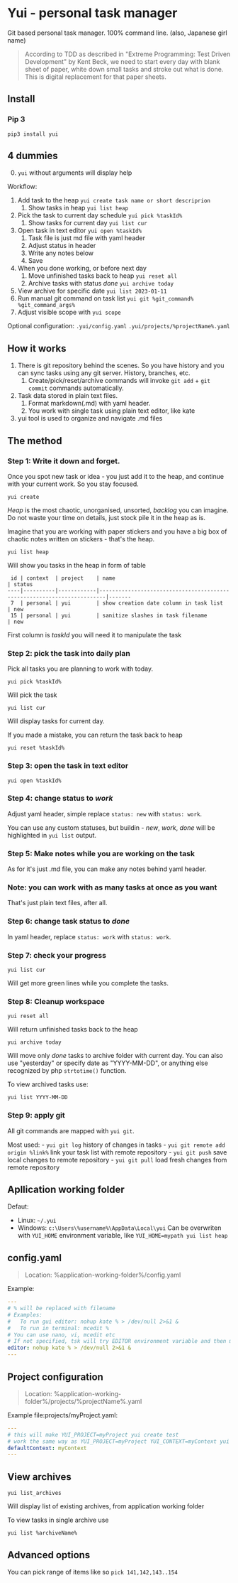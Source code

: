 # Yui - personal task manager
Git based personal task manager.
100% command line.
(also, Japanese girl name)

> According to TDD as described in "Extreme Programming: Test Driven Development" by Kent Beck,
we need to start every day with blank sheet of paper, white down small tasks
and stroke out what is done. This is digital replacement for that paper sheets.

## Install
### Pip 3
```
pip3 install yui
```


## 4 dummies
 0. `yui` without arguments will display help

Workflow:
 1. Add task to the heap `yui create task name or short descriprion`
    1. Show tasks in heap `yui list heap`
 2. Pick the task to current day schedule `yui pick %taskId%` 
    1. Show tasks for current day `yui list cur`
 3. Open task in text editor  `yui open %taskId%`
    1. Task file is just md file with yaml header
    2. Adjust status in header
    3. Write any notes below
    4. Save
 4. When you done working, or before next day
    1. Move unfinished tasks back to heap `yui reset all`
    2. Archive tasks with status *done*  `yui archive today`
 5. View archive for specific date `yui list 2023-01-11`
 6. Run manual git command on task list `yui git %git_command% %git_command_args%`
 7. Adjust visible scope with `yui scope`
 
Optional configuration:
`.yui/config.yaml`
`.yui/projects/%projectName%.yaml`
 
## How it works
 1. There is git repository behind the scenes. So you have history and you can sync tasks using any git server. History, branches, etc.
    1. Create/pick/reset/archive commands will invoke `git add` + `git commit` commands automatically.
 2. Task data stored in plain text files.
    1. Format markdown(.md) with yaml header.
    2. You work with single task using plain text editor, like kate
 3. yui tool is used to organize and navigate .md files
 
## The method
### Step 1: Write it down and forget. 
Once you spot new task or idea - you just add it to the heap, and continue with your current work. So you stay focused.
```
yui create
```
*Heap* is the most chaotic, unorganised, unsorted, *backlog* you can imagine.
Do not waste your time on details, just stock pile it in the heap as is.

Imagine that you are working with paper stickers and you have a big box of chaotic notes written on stickers - that's the heap.
```
yui list heap
```
Will show you tasks in the heap in form of table
```
 id | context  | project    | name                                                                   | status
----|----------|------------|------------------------------------------------------------------------|-------
 7  | personal | yui        | show creation date column in task list                                 | new   
 15 | personal | yui        | sanitize slashes in task filename                                      | new
```
First column is *taskId* you will need it to manipulate the task

### Step 2: pick the task into daily plan
Pick all tasks you are planning to work with today. 
```
yui pick %taskId%
```
Will pick the task
```
yui list cur
```
Will display tasks for current day.

If you made a mistake, you can return the task back to heap
```
yui reset %taskId%
```

### Step 3: open the task in text editor
```
yui open %taskId%
```
### Step 4: change status to *work*
Adjust yaml header, simple replace `status: new` with `status: work`.

You can use any custom statuses, but buildin - *new*, *work*, *done* will be highlighted in `yui list` output.

### Step 5: Make notes while you are working on the task
As for it's just .md file, you can make any notes behind yaml header.

### Note: you can work with as many tasks at once as you want
That's just plain text files, after all.

### Step 6: change task status to *done*
In yaml header, replace `status: work` with `status: work`.

### Step 7: check your progress
```
yui list cur
```
Will get more green lines while you complete the tasks.

### Step 8: Cleanup workspace
```
yui reset all
```
Will return unfinished tasks back to the heap
```
yui archive today
```
Will move only *done* tasks to archive folder with current day. You can also use "yesterday" or specify date as "YYYY-MM-DD", or anything else recognized by php `strtotime()` function.

To view archived tasks use:
```
yui list YYYY-MM-DD
```

### Step 9: apply git
All git commands are mapped with `yui git`.

Most used:
    - `yui git log` history of changes in tasks
    - `yui git remote add origin %link%` link your task list with remote repository
    - `yui git push` save local changes to remote repository
    - `yui git pull` load fresh changes from remote repository
   
## Apllication working folder
Defaut:
 - Linux: `~/.yui`
 - Windows: `c:\Users\%username%\AppData\Local\yui`
Can be overwriten with `YUI_HOME` environment variable, like `YUI_HOME=mypath yui list heap`


## config.yaml
> Location: %application-working-folder%/config.yaml

Example:
```yaml
---
# % will be replaced with filename
# Examples:
#   To run gui editor: nohup kate % > /dev/null 2>&1 &
#   To run in terminal: mcedit %
# You can use nano, vi, mcedit etc
# If not specified, tsk will try EDITOR environment variable and then mcedit, nano, vim, vi, ee in that order
editor: nohup kate % > /dev/null 2>&1 &
---
```

## Project configuration
> Location: %application-working-folder%/projects/%projectName%.yaml

Example file:projects/myProject.yaml:
```yaml
---
# this will make YUI_PROJECT=myProject yui create test
# work the same way as YUI_PROJECT=myProject YUI_CONTEXT=myContext yui create test
defaultContext: myContext
---
```

## View archives
```
yui list_archives
```
Will display list of existing archives, from application working folder

To view tasks in single archive use
```
yui list %archiveName%
```

## Advanced options
You can pick range of items like so `pick 141,142,143..154`
